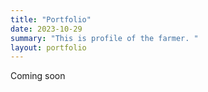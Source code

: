 ```yaml
---
title: "Portfolio"
date: 2023-10-29
summary: "This is profile of the farmer. "
layout: portfolio
---
```


Coming soon